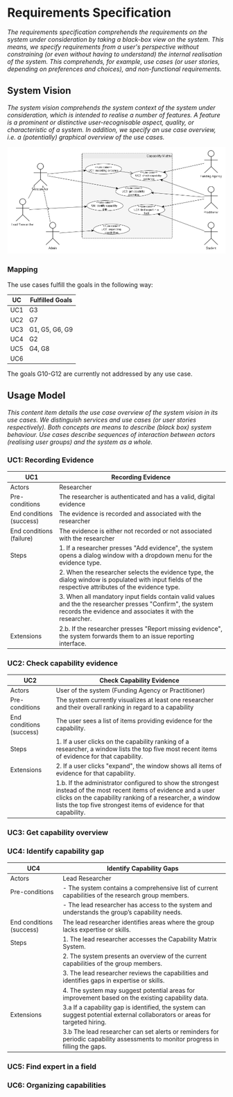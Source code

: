 # Requirements Specification

_The requirements specification comprehends the requirements on the system under consideration by taking a black-box view on the system. This means, we specify requirements from a user's perspective without constraining (or even without having to understand) the internal realisation of the system. This comprehends, for example, use cases (or user stories, depending on preferences and choices), and non-functional requirements._

## System Vision

_The system vision comprehends the system context of the system under consideration, which is intended to realise a number of features. A feature is a prominent or distinctive user-recognisable aspect, quality, or characteristic of a system. In addition, we specify an use case overview, i.e. a (potentially) graphical overview of the use cases._

![System vision of the Capability Matrix](./../figures/system-vision.png)

### Mapping

The use cases fulfill the goals in the following way:

| UC | Fulfilled Goals |
|---|---|
| UC1 | G3 |
| UC2 | G7 |
| UC3 | G1, G5, G6, G9 |
| UC4 | G2 |
| UC5 | G4, G8 |
| UC6 | |

The goals G10-G12 are currently not addressed by any use case.

## Usage Model

_This content item details the use case overview of the system vision in its use cases. We distinguish services and use cases (or user stories respectively). Both concepts are means to describe (black box) system behaviour. Use cases describe sequences of interaction between actors (realising user groups) and the system as a whole._

### UC1: Recording Evidence

| UC1 | Recording Evidence |
|---|---|
| Actors | Researcher |
| Pre-conditions | The researcher is authenticated and has a valid, digital evidence |
| End conditions (success) | The evidence is recorded and associated with the researcher |
| End conditions (failure) | The evidence is either not recorded or not associated with the researcher |
| Steps | 1. If a researcher presses "Add evidence", the system opens a dialog window with a dropdown menu for the evidence type. |
| | 2. When the researcher selects the evidence type, the dialog window is populated with input fields of the respective attributes of the evidence type. |
| | 3. When all mandatory input fields contain valid values and the the researcher presses "Confirm", the system records the evidence and associates it with the researcher. |
| Extensions | 2.b. If the researcher presses "Report missing evidence", the system forwards them to an issue reporting interface. |

### UC2: Check capability evidence

| UC2 | Check Capability Evidence 
|---|---|
| Actors | User of the system (Funding Agency or Practitioner) |
| Pre-conditions | The system currently visualizes at least one researcher and their overall ranking in regard to a capability |
| End conditions (success) | The user sees a list of items providing evidence for the capability. |
| Steps | 1. If a user clicks on the capability ranking of a researcher, a window lists the top five most recent items of evidence for that capability. |
| Extensions | 2. If a user clicks "expand", the window shows all items of evidence for that capability. |
| | 1.b. If the administrator configured to show the strongest instead of the most recent items of evidence and a user clicks on the capability ranking of a researcher, a window lists the top five strongest items of evidence for that capability. |

### UC3: Get capability overview

### UC4: Identify capability gap
| UC4 | Identify Capability Gaps
|---|---|
| Actors | Lead Researcher |
| Pre-conditions | - The system contains a comprehensive list of current capabilities of the research group members. |
|  |  - The lead researcher has access to the system and understands the group’s capability needs.|
| End conditions (success) | The lead researcher identifies areas where the group lacks expertise or skills. |
| Steps | 1. The lead researcher accesses the Capability Matrix System. |
|       | 2. The system presents an overview of the current capabilities of the group members. |
|       | 3. The lead researcher reviews the capabilities and identifies gaps in expertise or skills. |
|       | 4. The system may suggest potential areas for improvement based on the existing capability data. |
| Extensions | 3.a If a capability gap is identified, the system can suggest potential external collaborators or areas for targeted hiring. |
|            | 3.b The lead researcher can set alerts or reminders for periodic capability assessments to monitor progress in filling the gaps. |
### UC5: Find expert in a field

### UC6: Organizing capabilities
